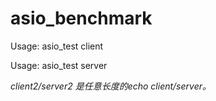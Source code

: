 # asio_benchmark
  
Usage: asio_test client <host> <port> <threads> <blocksize> <sessions> <time>
  
Usage: asio_test server <address> <port> <threads> <blocksize>
  





client2/server2 是任意长度的echo client/server。

